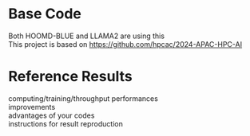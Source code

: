 # Base Code
Both HOOMD-BLUE and LLAMA2 are using this  
This project is based on https://github.com/hpcac/2024-APAC-HPC-AI  

# Reference Results
computing/training/throughput performances  
improvements  
advantages of your codes  
instructions for result reproduction

